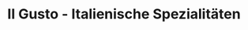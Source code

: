 ---
title: "Il Gusto - Italienische Spezialitäten"
url: /rosegg/il-gusto-italienische-spezialitaeten/
shop: Supermarkt
---